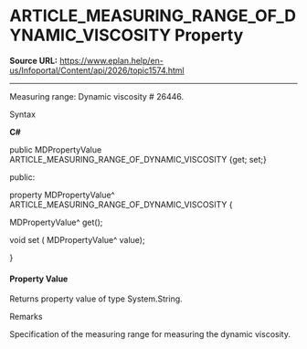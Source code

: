 # ARTICLE_MEASURING_RANGE_OF_DYNAMIC_VISCOSITY Property

**Source URL:** https://www.eplan.help/en-us/Infoportal/Content/api/2026/topic1574.html

---

Measuring range: Dynamic viscosity # 26446.

Syntax

**C#**



public MDPropertyValue ARTICLE_MEASURING_RANGE_OF_DYNAMIC_VISCOSITY {get; set;}

public:

property MDPropertyValue^ ARTICLE_MEASURING_RANGE_OF_DYNAMIC_VISCOSITY {

   MDPropertyValue^ get();

   void set (    MDPropertyValue^ value);

}


#### Property Value

Returns property value of type System.String.

Remarks

Specification of the measuring range for measuring the dynamic viscosity.
